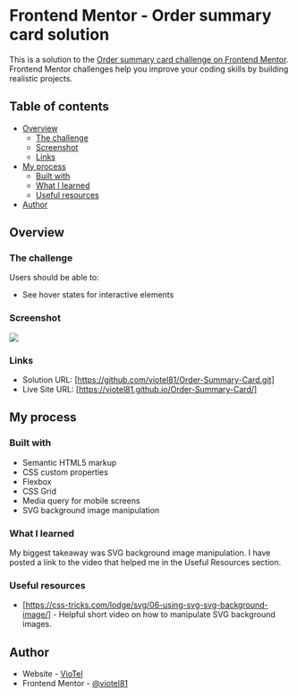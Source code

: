 # Frontend Mentor - Order summary card solution

This is a solution to the [Order summary card challenge on Frontend Mentor](https://www.frontendmentor.io/challenges/order-summary-component-QlPmajDUj). Frontend Mentor challenges help you improve your coding skills by building realistic projects. 

## Table of contents

- [Overview](#overview)
  - [The challenge](#the-challenge)
  - [Screenshot](#screenshot)
  - [Links](#links)
- [My process](#my-process)
  - [Built with](#built-with)
  - [What I learned](#what-i-learned)
  - [Useful resources](#useful-resources)
- [Author](#author)

## Overview

### The challenge

Users should be able to:

- See hover states for interactive elements

### Screenshot

![](./screenshot.jpg)

### Links

- Solution URL: [https://github.com/viotel81/Order-Summary-Card.git]
- Live Site URL: [https://viotel81.github.io/Order-Summary-Card/]

## My process

### Built with

- Semantic HTML5 markup
- CSS custom properties
- Flexbox
- CSS Grid
- Media query for mobile screens
- SVG background image manipulation


### What I learned

My biggest takeaway was SVG background image manipulation. I have posted a link to the video that helped me in the Useful Resources section.

### Useful resources

- [https://css-tricks.com/lodge/svg/06-using-svg-svg-background-image/] - Helpful short video on how to manipulate SVG background images.

## Author

- Website - [VioTel](https://github.com/viotel81)
- Frontend Mentor - [@viotel81](https://www.frontendmentor.io/profile/viotel81)

